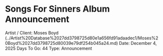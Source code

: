 # Songs For Sinners Album Announcement

Artist / Client: Moses Boyd (../Artist%20Database%2027dd3798725d80e1a656fd91adaadec1/Moses%20Boyd%2027dd3798725d80039e79df254b045a24.md)
Date: December 4, 2025
Days To Go: 44
Type: Announcement